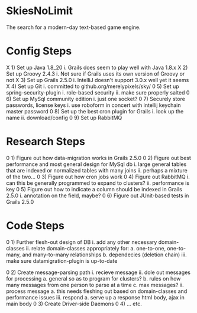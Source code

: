 # SkiesNoLimit

The search for a modern-day text-based game engine.

# Config Steps

X 1) Set up Java 1.8_20
    i. Grails does seem to play well with Java 1.8.x
X 2) Set up Groovy 2.4.3
    i. Not sure if Grails uses its own version of Groovy or not
X 3) Set up Grails 2.5.0
    i. IntelliJ doesn't support 3.0.x well yet it seems
X 4) Set up Git
    i. committed to github.org/merelypixels/sky/
0 5) Set up spring-security-plugin
    i. role-based security
    ii.  make sure properly salted
0 6) Set up MySql community edition
    i. just one socket?
0 7) Securely store passwords, license keys
    i. use roboform in concert with intellij keychain master password
0 8) Set up the best cron plugin for Grails
    i. look up the name
    ii. download/config
0 9) Set up RabbitMQ

# Research Steps

0 1) Figure out how data-migration works in Grails 2.5.0
0 2) Figure out best performance and most general design for MySql db
    i. large general tables that are indexed or normalized tables with many joins
    ii. perhaps a mixture of the two...
0 3) Figure out how cron jobs work
0 4) Figure out RabbitMQ
    i. can this be generally programmed to expand to clusters?
    ii. performance is key
0 5) Figure out how to indicate a column should be indexed in Grails 2.5.0
    i. annotation on the field, maybe?
0 6) Figure out JUnit-based tests in Grails 2.5.0

# Code Steps
0 1) Further flesh-out design of DB
    i. add any other necessary domain-classes
    ii. relate domain-classes appropriately for:
        a. one-to-one, one-to-many, and many-to-many relationships
        b. dependecies (deletion chain)
    iii. make sure datamigration-plugin is up-to-date

0 2) Create message-parsing path
    i. recieve message
    ii. dole out messages for processing
        a. general so as to program for clusters?
        b. rules on how many messages from one person to parse at a time
        c. max messages?
    ii. process message
        a. this needs fleshing out based on domain-classes and performance issues
    iii. respond
        a. serve up a response html body, ajax in main body
0 3) Create Driver-side Daemons
0 4) ... etc.